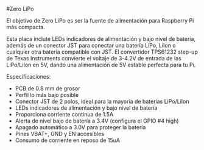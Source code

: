 <!--
---
name: Zero LiPo
class: board
type: power
formfactor: Otro
manufacturer: Pimoroni
description: LiPo/LiIon power supply shim for Raspberry Pi
url: https://shop.pimoroni.com/products/zero-lipo
buy: https://shop.pimoroni.com/products/zero-lipo
image: 'zero-lipo.png'
pincount: 8
eeprom: no
power:
  '2':
ground:
  '6':
pin:
  '7':
    name: Battery Low
    mode: input
    active: high
-->
#Zero LiPo

El objetivo de Zero LiPo es ser la fuente de alimentación para Raspberry Pi más compacta.

Esta placa inclute LEDs indicadores de alimentación y bajo nivel de batería, además de un conector JST para conectar una batería LiPo, LiIon o cualquier otra batería compatible con JST. El convertidor TPS61232 step-up de Texas Instruments convierte el voltaje de 3-4.2V de entrada de las LiPo/LiIon en 5V, dando una alimentación de 5V estable perfecta para tu Pi.

Especificaciones:

* PCB de 0.8 mm de grosor
* Perfil lo más bajo posible
* Conector JST de 2 polos, ideal para la mayoría de baterías LiPo/LiIon
* LEDs indicadores de alimentación y bajo nivel de batería
* Proporciona corriente continua de 1.5A
* Alerta de nivel bajo de batería a 3.4V (configura el GPIO #4 high)
* Apagado automático a 3.0V para proteger la batería
* Pines VBAT+, GND y EN accesibles
* Consumo de corriente en reposo de 15uA

